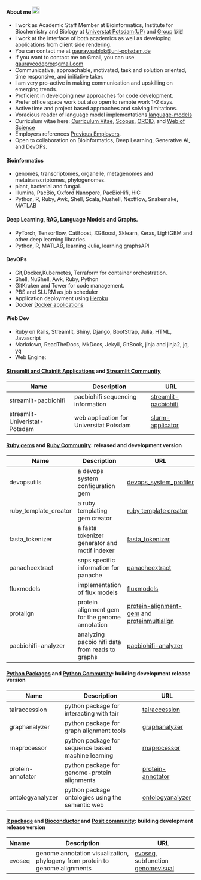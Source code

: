 #### About me <img width="20" height="20" src="https://img.icons8.com/dotty/100/parse-resumes.png" alt="parse-resumes"/>
 - I work as Academic Staff Member at Bioinformatics, Institute for Biochemistry and Biology at [Universtat Potsdam(UP)](https://www.uni-potsdam.de/de/) and [Group](https://www.uni-potsdam.de/en/ibb-bioinformatik/members/gaurav-sablok) :de:
 - I work at the interface of both academics as well as developing applications from client side rendering. 
 - You can contact me at [gaurav.sablok@uni-potsdam.de](mailto:gaurav.sablok@uni-potsdam.de)
 - If you want to contact me on Gmail, you can use [gauravcodepro@gmail.com](mailto:gauravcodepro@gmail.com)
 - Communicative, approachable, motivated, task and solution oriented, time responsive, and initiative taker.
 - I am very pro-active in making communication and upskilling on emerging trends.
 - Proficient in developing new approaches for code development.
 - Prefer office space work but also open to remote work 1-2 days.
 - Active time and project based approaches and solving limitations.
 - Voracious reader of language model implementations [language-models](https://paperswithcode.com/)
 - Curriculum vitae here: [Curriculum Vitae](https://drive.google.com/file/d/10M2skWJsLLx_-Hze7rHxH-bTT-2VJ_if/view?usp=sharing), [Scopus](https://www.scopus.com/authid/detail.uri?authorId=36633064300), [ORCID](https://orcid.org/0000-0002-4157-9405), and [Web of Science](https://www.webofscience.com/wos/author/record/C-5940-2014)
 - Employers references [Previous Employers](https://drive.google.com/file/d/1KgQLycgD1S9ztJpt9McQ2yH5lZIUJAgb/view?usp=sharing). 
 - Open to collaboration on Bioinformatics, Deep Learning, Generative AI, and DevOPs.

 #### Bioinformatics
 - genomes, transcriptomes, organelle, metagenomes and metatranscriptomes, phylogenomes. 
 - plant, bacterial and fungal.
 - Illumina, PacBio, Oxford Nanopore, PacBioHifi, HiC
 - Python, R, Ruby, Awk, Shell, Scala, Nushell, Nextflow, Snakemake, MATLAB
 #### Deep Learning, RAG, Language Models and Graphs.
 - PyTorch, Tensorflow, CatBoost, XGBoost, Sklearn, Keras, LightGBM and other deep learning libraries. 
 - Python, R, MATLAB, learning Julia, learning graphsAPI
 #### DevOPs 
 - Git,Docker,Kubernetes, Terraform for container orchestration.
 - Shell, NuShell, Awk, Ruby, Python
 - GitKraken and Tower for code management.
 - PBS and SLURM as job scheduler
 - Application deployment using [Heroku](https://devcenter.heroku.com/)
 - Docker [Docker applications](https://hub.docker.com/u/gauravcodepro)
 #### Web Dev
  - Ruby on Rails, Streamlit, Shiny, Django, BootStrap, Julia, HTML, Javascript
  - Markdown, ReadTheDocs, MkDocs, Jekyll, GitBook, jinja and jinja2, jq, yq
  - Web Engine:

#### [Streamlit and Chainlit Applications](https://streamlit.io/) and [Streamlit Community](https://discuss.streamlit.io/) 
| Name | Description | URL |
|----------|-------------|------|
| streamlit-pacbiohifi | pacbiohifi sequencing information | [streamlit-pacbiohifi](https://pacbiohifi.streamlit.app/) |
| streamlit-Univeristat-Potsdam | web application for Universitat Potsdam | [slurm-applicator](https://sup-application.streamlit.app/) |

#### [Ruby gems](https://rubygems.org/profiles/gauravcodepro) and [Ruby Community](https://www.ruby-forum.com/): released and development version 
| Name | Description | URL |
|----------|-------------|------|
| devopsutils | a devops system configuration gem | [devops_system_profiler](https://github.com/gauravcodepro/devops-system) |
| ruby_template_creator | a ruby templating gem creator | [ruby template creator](https://github.com/gauravcodepro/ruby_gem_creator) |
| fasta_tokenizer | a fasta tokenizer generator and motif indexer | [fasta_tokenizer](https://github.com/gauravcodepro/pacbiohifi-motif-scanner) |
| panacheextract | snps specific information for panache | [panacheextract](https://rubygems.org/gems/panacheextract) |
| fluxmodels | implementation of flux models | [fluxmodels](https://github.com/gauravcodepro/flux-models-ruby) |
| protalign | protein alignment gem for the genome annotation | [protein-alignment-gem](https://github.com/gauravcodepro/proteinalignment-annotation-gem) and [proteinmultialign](https://github.com/gauravcodepro/protein-multialign-gem) |
| pacbiohifi-analyzer | analyzing pacbio hifi data from reads to graphs | [pacbiohifi-analyzer](https://github.com/gauravcodepro/pacbiohifi-analyzer) |

#### [Python Packages](https://pypi.org/user/gauravcodepro/) and [Python Community](https://www.python.org/community/): building development release version 
| Name | Description | URL |
|----------|-------------|------|
| tairaccession |  python package for interacting with tair | [tairaccession](https://github.com/gauravcodepro/tairaccession) |
| graphanalyzer | python package for graph alignment tools | [graphanalyzer](https://github.com/gauravcodepro/graphanalyzer) |
| rnaprocessor | python package for sequence based machine learning | [rnaprocessor](https://github.com/gauravcodepro/rnaprocessor) |
| protein-annotator | python package for genome-protein alignments | [protein-annotator](https://github.com/gauravcodepro/protein-annotator) |
| ontologyanalyzer | python package ontologies using the semantic web | [ontologyanalyzer](https://github.com/gauravcodeproontologyanalyzer) |

#### [R package](https://cran.r-project.org/web/packages/) and [Bioconductor](https://bioconductor.org/) and [Posit community](https://forum.posit.co/): building development release version 
| Nname | Description | URL |
|----------|-------------|------|
| evoseq |  genome annotation visualization, phylogeny from protein to genome alignments | [evoseq](https://github.com/gauravcodepro/evoseq-genome-informatics), subfunction [genomevisual](https://github.com/gauravcodepro/genome-annotation-visualizer) |
